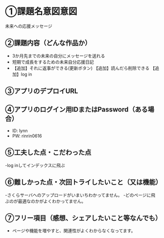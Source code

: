 # ①課題名意図意図
未来への応援メッセージ

## ②課題内容（どんな作品か）
- 3か月先までの未来の自分にメッセージを送れる
- 短期で成長をするための未来自分応援日記
- 【追加】それに返事ができる(更新ボタン)
  【追加】読んだら削除できる
  【追加】log in
## ③アプリのデプロイURL


## ④アプリのログイン用IDまたはPassword（ある場合）
- ID: lynn
- PW: rinrin0616

## ⑤工夫した点・こだわった点
-log inしてインデックスに飛ぶ

## ⑥難しかった点・次回トライしたいこと（又は機能）
-さくらサーバへのアップロードがいまいちわかってません。
-どのページに飛ぶのが最適なのかがよくわかってません。
## ⑦フリー項目（感想、シェアしたいこと等なんでも）
- ページや機能を増やすと、関連性がよくわからなくなってます。
